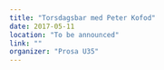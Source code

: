 ```yaml
---
title: "Torsdagsbar med Peter Kofod"
date: 2017-05-11
location: "To be announced"
link: ""
organizer: "Prosa U35"
---
```

